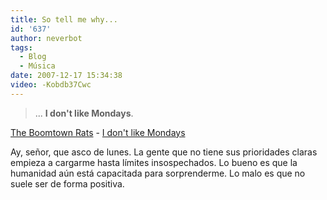 ```yaml
---
title: So tell me why...
id: '637'
author: neverbot
tags:
  - Blog
  - Música
date: 2007-12-17 15:34:38
video: -Kobdb37Cwc
---
```


> ... **I don't like Mondays**.

[The Boomtown Rats](http://www.last.fm/music/The+Boomtown+Rats) - [I don't like Mondays](http://www.last.fm/music/The+Boomtown+Rats/_/I+Don't+Like+Mondays)

Ay, señor, que asco de lunes. La gente que no tiene sus prioridades claras empieza a cargarme hasta límites insospechados. Lo bueno es que la humanidad aún está capacitada para sorprenderme. Lo malo es que no suele ser de forma positiva.